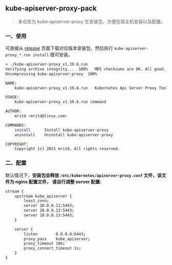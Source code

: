 ## kube-apiserver-proxy-pack

> 本仓库为 kube-apiserver-proxy 生安装包，方便在宿主机安装以及配置。

### 一、使用

可直接从 [release](https://github.com/mritd/kube-apiserver-proxy-pack/releases) 页面下载对应版本安装包，然后执行 `kube-apiserver-proxy_*.run install` 既可安装。

```sh
➜ ./kube-apiserver-proxy_v1.19.6.run
Verifying archive integrity...  100%   MD5 checksums are OK. All good.
Uncompressing kube-apiserver-proxy  100%

NAME:
    kube-apiserver-proxy_v1.19.6.run - Kubernetes Api Server Proxy Tool

USAGE:
    kube-apiserver-proxy_v1.19.6.run command

AUTHOR:
    mritd <mritd@linux.com>

COMMANDS:
    install      Install kube-apiserver-proxy
    uninstall    Uninstall kube-apiserver-proxy

COPYRIGHT:
    Copyright (c) 2021 mritd, All rights reserved.
```

### 二、配置

默认情况下，**安装包会释放 `/etc/kubernetes/apiserver-proxy.conf` 文件，该文件为 nginx 配置文件，
请自行调整 server 配置:**

```sh
stream {
    upstream kube_apiserver {
        least_conn;
        server 10.0.0.11:5443;
        server 10.0.0.12:5443;
        server 10.0.0.13:5443;
    }

    server {
        listen        0.0.0.0:6443;
        proxy_pass    kube_apiserver;
        proxy_timeout 10m;
        proxy_connect_timeout 1s;
    }
}
```
